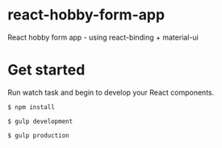 # react-hobby-form-app
React hobby form app - using react-binding + material-ui

# Get started

Run watch task and begin to develop your React components.
```
$ npm install
```

```
$ gulp development
```

```
$ gulp production
```
